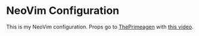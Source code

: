 # NeoVim Configuration

This is my NeoVim configuration. Props go to  [ThePrimeagen](https://github.com/ThePrimeagen/init.lua) with [this video](https://www.youtube.com/watch?v=w7i4amO_zaE&t=1267s&ab_channel=ThePrimeagen).
